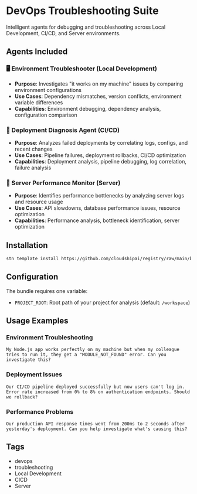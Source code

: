 # DevOps Troubleshooting Suite

Intelligent agents for debugging and troubleshooting across Local Development, CI/CD, and Server environments.

## Agents Included

### 🖥️ Environment Troubleshooter (Local Development)
- **Purpose**: Investigates "it works on my machine" issues by comparing environment configurations
- **Use Cases**: Dependency mismatches, version conflicts, environment variable differences
- **Capabilities**: Environment debugging, dependency analysis, configuration comparison

### 🔄 Deployment Diagnosis Agent (CI/CD)  
- **Purpose**: Analyzes failed deployments by correlating logs, configs, and recent changes
- **Use Cases**: Pipeline failures, deployment rollbacks, CI/CD optimization
- **Capabilities**: Deployment analysis, pipeline debugging, log correlation, failure analysis

### 🚀 Server Performance Monitor (Server)
- **Purpose**: Identifies performance bottlenecks by analyzing server logs and resource usage
- **Use Cases**: API slowdowns, database performance issues, resource optimization
- **Capabilities**: Performance analysis, bottleneck identification, server optimization

## Installation

```bash
stn template install https://github.com/cloudshipai/registry/raw/main/bundles/devops-troubleshooting-suite/devops-troubleshooting-suite.tar.gz
```

## Configuration

The bundle requires one variable:
- `PROJECT_ROOT`: Root path of your project for analysis (default: `/workspace`)

## Usage Examples

### Environment Troubleshooting
```
My Node.js app works perfectly on my machine but when my colleague tries to run it, they get a "MODULE_NOT_FOUND" error. Can you investigate this?
```

### Deployment Issues
```  
Our CI/CD pipeline deployed successfully but now users can't log in. Error rate increased from 0% to 8% on authentication endpoints. Should we rollback?
```

### Performance Problems
```
Our production API response times went from 200ms to 2 seconds after yesterday's deployment. Can you help investigate what's causing this?
```

## Tags
- devops
- troubleshooting  
- Local Development
- CICD
- Server